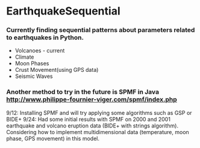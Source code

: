 # EarthquakeSequential
### Currently finding sequential patterns about parameters related to earthquakes in Python.
* Volcanoes - current
* Climate
* Moon Phases
* Crust Movement(using GPS data)
* Seismic Waves

### Another method to try in the future is SPMF in Java http://www.philippe-fournier-viger.com/spmf/index.php

9/12: Installing SPMF and will try applying some algorithms such as GSP or BIDE+
9/24: Had some initial results with SPMF on 2000 and 2001 earthquake and volcano eruption data (BIDE+ with strings algorithm). Considering how to implement multidimensional data (temperature, moon phase, GPS movement) in this model.